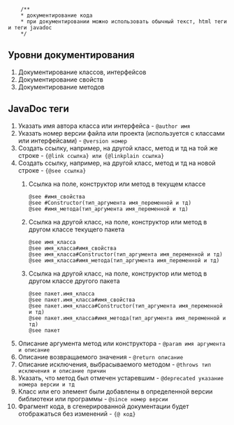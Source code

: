  

        /**
        * документирование кода
        * при документировании можно использовать обычный текст, html теги и теги javadoc
        */

## Уровни документирования

1. Документирование классов, интерфейсов
2. Документирование свойств
3. Документирование методов

## JavaDoc теги

1. Указать имя автора класса или интерфейса - `@author имя`
2. Указать номер версии файла или проекта (используется с классами или интерфейсами) - `@version номер`
3. Создать ссылку, например, на другой класс, метод и тд на той же строке - `{@link ссылка} или {@linkplain ссылка}`
4. Создать ссылку, например, на другой класс, метод и тд на новой строке - `{@see ссылка}`
   1) Ссылка на поле, конструктор или метод в текущем классе      
      
          @see #имя_свойства
          @see #Constructor(тип_аргумента имя_переменной и тд)
          @see #имя_метода(тип_аргумента имя_переменной и тд)
   
   2) Ссылка на другой класс, на поле, конструктор или метод в другом классе текущего пакета  
   
          @see имя_класса
          @see имя_класса#имя_свойства
          @see имя_класса#Constructor(тип_аргумента имя_переменной и тд)
          @see имя_класса#имя_метода(тип_аргумента имя_переменной и тд)
   
   3) Ссылка на другой класс, на поле, конструктор или метод в другом классе другого пакета

          @see пакет.имя_класса
          @see пакет.имя_класса#имя_свойства
          @see пакет.имя_класса#Constructor(тип_аргумента имя_переменной и тд)
          @see пакет.имя_класса#имя_метода(тип_аргумента имя_переменной и тд)
          @see пакет

5. Описание аргумента метод или конструктора - `@param имя аргумента и описание`
6. Описание возвращаемого значения - `@return описание`
7. Описание исключения, выбрасываемого методом - `@throws тип исключения и описание причин`
8. Указать, что метод был отмечен устаревшим - `@deprecated указание номера версии и тд`
9. Класс или его элемент были добавлены в определенной версии библиотеки или программы - `@since номер версии`
10. Фрагмент кода, в сгенерированной документации будет отображаться без изменений - `{@ код}`




